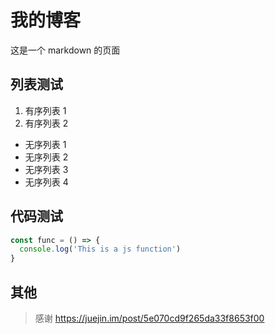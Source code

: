 # 我的博客

这是一个 markdown 的页面

## 列表测试

1. 有序列表 1
2. 有序列表 2

- 无序列表 1
- 无序列表 2
- 无序列表 3
- 无序列表 4

## 代码测试

```js
const func = () => {
  console.log('This is a js function')
}
```

## 其他

> 感谢 https://juejin.im/post/5e070cd9f265da33f8653f00
